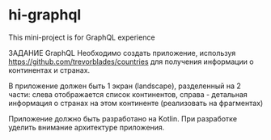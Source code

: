 # hi-graphql
This mini-project is for GraphQL experience

ЗАДАНИЕ GraphQL
Необходимо создать приложение, используя ​https://github.com/trevorblades/countries
для получения информации о континентах и странах.

В приложение должен быть 1 экран (landscape), разделенный на 2 части: слева
отображается список континентов, справа - детальная информация о странах на этом
континенте (реализовать на фрагментах)

Приложение должно быть разработано на Kotlin. При разработке уделить внимание
архитектуре приложения.

